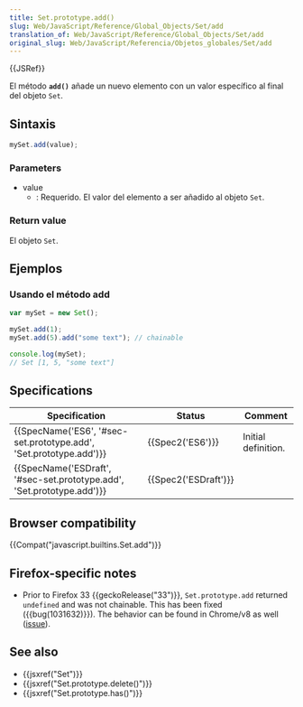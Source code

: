 ```yaml
---
title: Set.prototype.add()
slug: Web/JavaScript/Reference/Global_Objects/Set/add
translation_of: Web/JavaScript/Reference/Global_Objects/Set/add
original_slug: Web/JavaScript/Referencia/Objetos_globales/Set/add
---
```

{{JSRef}}

El método **`add()`** añade un nuevo elemento con un valor específico al final del objeto `Set`.

## Sintaxis

```js
mySet.add(value);
```

### Parameters

- value
  - : Requerido. El valor del elemento a ser añadido al objeto `Set`.

### Return value

El objeto `Set`.

## Ejemplos

### Usando el método add

```js
var mySet = new Set();

mySet.add(1);
mySet.add(5).add("some text"); // chainable

console.log(mySet);
// Set [1, 5, "some text"]
```

## Specifications

| Specification                                                                                | Status                       | Comment             |
| -------------------------------------------------------------------------------------------- | ---------------------------- | ------------------- |
| {{SpecName('ES6', '#sec-set.prototype.add', 'Set.prototype.add')}}     | {{Spec2('ES6')}}         | Initial definition. |
| {{SpecName('ESDraft', '#sec-set.prototype.add', 'Set.prototype.add')}} | {{Spec2('ESDraft')}} |                     |

## Browser compatibility

{{Compat("javascript.builtins.Set.add")}}

## Firefox-specific notes

- Prior to Firefox 33 {{geckoRelease("33")}}, `Set.prototype.add` returned `undefined` and was not chainable. This has been fixed ({{bug(1031632)}}). The behavior can be found in Chrome/v8 as well ([issue](https://code.google.com/p/v8/issues/detail?id=3410)).

## See also

- {{jsxref("Set")}}
- {{jsxref("Set.prototype.delete()")}}
- {{jsxref("Set.prototype.has()")}}
